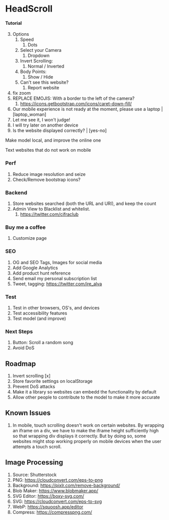 # HeadScroll

#### Tutorial

3. Options
   1. Speed
      1. Dots
   2. Select your Camera
      1.  Dropdown
   3. Invert Scrolling:
      1. Normal / Inverted
   4. Body Points:
      1. Show / Hide
   5. Can't see this website?
      1. Report website
4. fix zoom
5. REPLACE EMOJIS: With a border to the left of the camera?
   1. https://icons.getbootstrap.com/icons/caret-down-fill/
6.  Our mobile experience is not ready at the moment, please use a laptop | [laptop_woman] 
   2. Let me see it, I won't judge!
   3.  I will try later on another device
7.  Is the website displayed correctly? | [yes-no]

Make model local, and improve the online one

Text websites that do not work on mobile

### Perf

1. Reduce image resolution and seize
2. Check/Remove bootstrap icons?

### Backend

1. Store websites searched (both the URL and URI), and keep the count
2. Admin View to Blacklist and whitelist.
   1. https://twitter.com/cifraclub

### Buy me a coffee

1. Customize page

### SEO

1. OG and SEO Tags, Images for social media
2. Add Google Analytics
4. Add product hunt reference
5. Send email my personal subscription list
6. Tweet, tagging: https://twitter.com/ire_alva

### Test

1. Test in other browsers, OS's, and devices
2. Test accessibility features
3. Test model (and improve)

### Next Steps

1. Button: Scroll a random song
2. Avoid DoS 

## Roadmap

1. Invert scrolling [x]
1. Store favorite settings on localStorage
2. Prevent DoS attacks
3. Make it a library so websites can embedd the functionality by default
4. Allow other people to contribute to the model to make it more accurate

## Known Issues

1. In mobile, touch scrolling doesn't work on certain websites. By wrapping an iframe on a div, we have to make the iframe height sufficiently high so that wrapping div displays it correctly. But by doing so, some websites might stop working properly on mobile devices when the user attempts a touch scroll.

## Image Processing

1. Source: Shutterstock
2. PNG: https://cloudconvert.com/eps-to-png
3. Background: https://pixlr.com/remove-background/
4. Blob Maker: https://www.blobmaker.app/
5. SVG Editor: https://boxy-svg.com/
6. SVG: https://cloudconvert.com/eps-to-svg
7. WebP: https://squoosh.app/editor
8. Compress: https://compresspng.com/